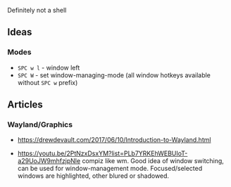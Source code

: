 Definitely not a shell


## Ideas

### Modes

* `SPC w l` - window left
* `SPC W` - set window-managing-mode (all window hotkeys available without `SPC
w` prefix)

## Articles

### Wayland/Graphics

* https://drewdevault.com/2017/06/10/Introduction-to-Wayland.html

* https://youtu.be/2PtNzxDsxYM?list=PLb7YRKEhWEBUIoT-a29UoJW9mhfzjpNle compiz like
wm. Good idea of window switching, can be used for window-management mode.
Focused/selected windows are highlighted, other blured or shadowed.
